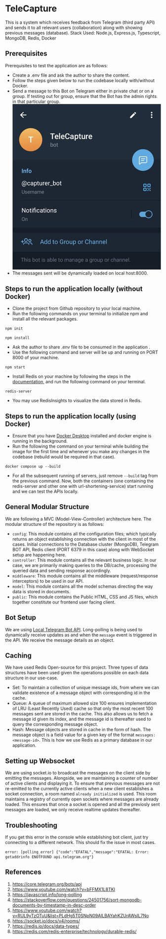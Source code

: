 # TeleCapture

This is a system which receives feedback from Telegram (third party API) and sends it to all relevant users (collaboration) along with showing previous messages (database).
Stack Used: Node.js, Express.js, Typescript, MongoDB, Redis, Docker


## Prerequisites

Prerequisites to test the application are as follows:
- Create a .env file and ask the author to share the content. 
- Follow the steps given below to run the codebase locally with/without Docker.
- Send a message to this Bot on Telegram either in private chat or on a group. If testing out for group, ensure that the Bot has the admin rights in that particular group.
![TeleCapture](teleCapture.png)
- The messages sent will be dynamically loaded on local host:8000.


## Steps to run the application locally (without Docker)

- Clone the project from Github repository to your local machine.
- Run the following commands on your terminal to initialize npm and install all the relevant packages.

```
npm init
```

```
npm install
```

- Ask the author to share .env file to be consumed in the application .
- Use the following command and server will be up and running on PORT 8000 of your machine.

```
npm start
```

- Install Redis on your machine by following the steps in the [documentation](https://redis.io/docs/install/install-redis/), and run the following command on your terminal.

```
redis-server
```

- You may use RedisInsights to visualize the data stored in Redis.


## Steps to run the application locally (using Docker)

- Ensure that you have [Docker Desktop](https://docs.docker.com/desktop/?_gl=1*hma6xv*_ga*MTM4MDU4NjgxMC4xNzA1Njc4MjM3*_ga_XJWPQMJYHQ*MTcwNTgyMDI5OC43LjEuMTcwNTgyMDMxNS40My4wLjA.) installed and docker engine is running in the background.
- Run the following the command on your terminal while building the image for the first time and whenever you make any changes in the codebase (rebuild would be required in that case).

```
docker compose up --build
```

- For all the subsequent running of servers, just remove `--build` tag from the previous command. Now, both the containers (one containing the redis-server and other one with url-shortening-service) start running and we can test the APIs locally.


## General Modular Structure

We are following a MVC (Model-View-Controller) architecture here. The modular structure of the repository is as follows:

- `config`: This module contains all the configuration files; which typically returns an object establishing connection with the client in most of the cases. Initial connections to the Database cluster (MongoDB), Telegram BOT API, Redis client (PORT 6379 in this case) along with WebSocket setup are happening here.
- `controller`: This module contains all the relevant business logic. In our case, we are primarily making queries to the DB/cache, processing the queried data and sending response accordingly.
- `middleware`: This module contains all the middleware (request/response interceptors) to be used in our API.
- `model`: This module contains all the model schemas directing the way data is stored in documents. 
- `public`: This module contains the Public HTML, CSS and JS files, which together constitute our frontend user facing client.


## Bot Setup

We are using [Local Telegram Bot API](https://core.telegram.org/bots/api#using-a-local-bot-api-server). Long-polling is being used to dynamically receive updates as and when the `message` event is triggered in the API. We receive the message details as an object.


## Caching

We have used Redis Open-source for this project.
Three types of data structures have been used given the operations possible on each data structure in our use-case.
- Set: To maintain a collection of unique message ids, from where we can validate existence of a message object with corresponding id in the cache.
- Queue: A queue of maximum allowed size 100 ensures implementation of LRU (Least Recently Used) cache so that only the most recent 100 messages sent are stored in the cache. This also allows us to fetch a message id given its index, and the message id is thereafter used to query the corresponding message object.
- Hash: Message objects are stored in cache in the form of hash. The message object is a field value for a given key of the format `messages:<message-id>`.
This is how we use Redis as a primary database in our application.


## Setting up Websocket

We are using socket.io to broadcast the messages on the client side by emitting the messages. Alongside, we are maintaining a counter of number of active clients and displaying it. To ensure that previous messages are not re-emitted to the currently active clients when a new client establishes a socket connection, a room named `already initialized` is used. This room maintains a registry of currently open sockets where messages are already loaded. This ensures that once a socket is opened and all the previosly sent messages are loaded, we only receive realtime updates thereafter.





## Troubleshooting

If you get this error in the console while establishing bot client, just try connecting to a different network. This should fix the issue in most cases.

```
error: [polling_error] {"code":"EFATAL","message":"EFATAL: Error: getaddrinfo ENOTFOUND api.telegram.org"}
```


## References

1. https://core.telegram.org/bots/api
2. https://www.youtube.com/watch?v=bFFMX1L8TKI
3. https://javascript.info/long-polling
4. https://stackoverflow.com/questions/24501756/sort-mongodb-documents-by-timestamp-in-desc-order
5. https://www.youtube.com/watch?v=RUL9yTzOTuU&list=PLdHg5T0SNpN09AlLBAYahKZUrAWsIL7No
6. https://socket.io/docs/v4/rooms/
7. https://redis.io/docs/data-types/
8. https://redis.com/redis-enterprise/technology/durable-redis/
